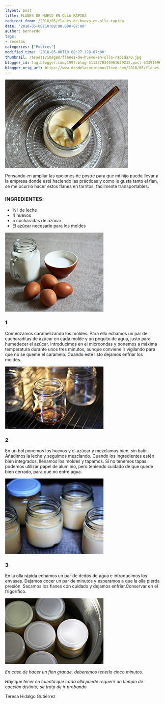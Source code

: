 ```yaml
---
layout: post
title: FLANES DE HUEVO EN OLLA RÁPIDA
redirect_from: /2018/05/flanes-de-huevo-en-olla-rapida
date: '2018-05-08T10:08:00.000-07:00'
author: bernardo
tags:
- recetas
categories: ["Postres"]
modified_time: '2018-05-08T10:08:27.228-07:00'
thumbnail: /assets/images/flanes-de-huevo-en-olla-rapida/0.jpg
blogger_id: tag:blogger.com,1999:blog-5113370346961639215.post-6339159674910746028
blogger_orig_url: https://www.dondelacocinanoslleve.com/2018/05/flanes-de-huevo-en-olla-rapida.html
---
```


![](/assets/images/flanes-de-huevo-en-olla-rapida/0.jpg)

  
Pensando en ampliar las opciones de postre para que mi hijo pueda llevar a la empresa donde está haciendo las prácticas y como le gusta tanto el flan, se me ocurrió hacer estos flanes en tarritos, fácilmente transportables.  

### INGREDIENTES:
* ½ l de leche
* 4 huevos
* 5 cucharadas de azúcar
* El azúcar necesario para los moldes

  

![](/assets/images/flanes-de-huevo-en-olla-rapida/1.jpg)

  

### 1

Comenzamos caramelizando los moldes. Para ello echamos un par de cucharaditas de azúcar en cada molde y un poquito de agua, justo para humedecer el azúcar. Introducimos en el microondas y ponemos a máxima temperatura durante unos tres minutos, aunque conviene ir vigilando para que no se queme el caramelo. Cuando esté listo dejamos enfriar los moldes.  

![](/assets/images/flanes-de-huevo-en-olla-rapida/2.jpg)

  

### 2

En un bol ponemos los huevos y el azúcar y mezclamos bien, sin batir. Añadimos la leche y seguimos mezclando. Cuando los ingredientes estén bien integrados, llenamos los moldes y tapamos. Si no tenemos tapas podemos utilizar papel de aluminio, pero teniendo cuidado de que quede bien cerrado, para que no entre agua.  

![](/assets/images/flanes-de-huevo-en-olla-rapida/3.jpg)

  

### 3

En la olla rápida echamos un par de dedos de agua e introducimos los envases. Dejamos cocer un par de minutos y esperamos a que la olla pierda presión. Sacamos los flanes con cuidado y dejamos enfriar.Conservar en el frigorífico.  

![](/assets/images/flanes-de-huevo-en-olla-rapida/4.jpg)

  
_En caso de hacer un flan grande, deberemos tenerlo cinco minutos._

_Hay que tener en cuenta que cada olla puede requerir un tiempo de cocción distinto, se trata de ir probando_

Teresa Hidalgo Gutiérrez
